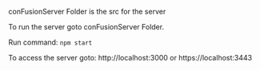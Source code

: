 conFusionServer Folder is the src for the server

To run the server goto conFusionServer Folder.

Run command:
`npm start`

To access the server goto:
http://localhost:3000 or https://localhost:3443
